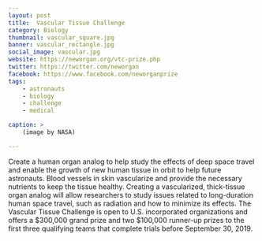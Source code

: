 ```yaml
---
layout: post
title:  Vascular Tissue Challenge
category: Biology
thumbnail: vascular_square.jpg
banner: vascular_rectangle.jpg
social_image: vascular.jpg
website: https://neworgan.org/vtc-prize.php
twitter: https://twitter.com/neworgan
facebook: https://www.facebook.com/neworganprize
tags:
    - astronauts
    - biology
    - challenge
    - medical

caption: >
    (image by NASA)  

---
```

Create a human organ analog to help study the effects of deep space travel and enable the growth of new human tissue in orbit to help future astronauts. Blood vessels in skin vascularize and provide the necessary nutrients to keep the tissue healthy. Creating a vascularized, thick-tissue organ analog will allow researchers to study issues related to long-duration human space travel, such as radiation and how to minimize its effects. The Vascular Tissue Challenge is open to U.S. incorporated organizations and offers a $300,000 grand prize and two $100,000 runner-up prizes to the first three qualifying teams that complete trials before September 30, 2019.
